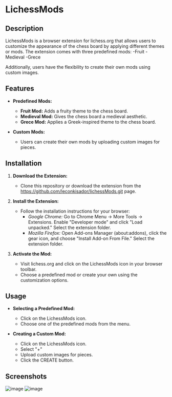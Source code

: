 # LichessMods

## Description

LichessMods is a browser extension for lichess.org that allows users to customize the appearance of the chess board by applying different themes or mods. The extension comes with three predefined mods: 
-Fruit
-Medieval
-Grece

Additionally, users have the flexibility to create their own mods using custom images.

## Features

- **Predefined Mods:**
  - **Fruit Mod:** Adds a fruity theme to the chess board.
  - **Medieval Mod:** Gives the chess board a medieval aesthetic.
  - **Grece Mod:** Applies a Greek-inspired theme to the chess board.

- **Custom Mods:**
  - Users can create their own mods by uploading custom images for pieces.

## Installation

1. **Download the Extension:**
   - Clone this repository or download the extension from the https://github.com/leconkisador/lichessMods.git page.

2. **Install the Extension:**
   - Follow the installation instructions for your browser:
     - *Google Chrome:* Go to Chrome Menu → More Tools → Extensions. Enable "Developer mode" and click "Load unpacked." Select the extension folder.
     - *Mozilla Firefox:* Open Add-ons Manager (about:addons), click the gear icon, and choose "Install Add-on From File." Select the extension folder.

3. **Activate the Mod:**
   - Visit lichess.org and click on the LichessMods icon in your browser toolbar.
   - Choose a predefined mod or create your own using the customization options.

## Usage

- **Selecting a Predefined Mod:**
  - Click on the LichessMods icon.
  - Choose one of the predefined mods from the menu.

- **Creating a Custom Mod:**
  - Click on the LichessMods icon.
  - Select "+"
  - Upload custom images for pieces.
  - Click the CREATE button.

## Screenshots

![image](https://github.com/leconkisador/lichessMods/assets/156597771/867e82db-9aa6-4f86-9563-73de1e66eed4)
![image](https://github.com/leconkisador/lichessMods/assets/156597771/c54c2db3-9c31-4bec-bb18-c9e56cea702c)



